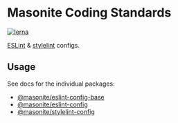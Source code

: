 # Masonite Coding Standards

[![lerna](https://img.shields.io/badge/maintained%20with-lerna-cc00ff.svg)](https://lernajs.io/)

[ESLint](https://eslint.org/) & [stylelint](https://stylelint.io/) configs.

## Usage

See docs for the individual packages:

- [@masonite/eslint-config-base](packages/eslint-config-base/README.md)
- [@masonite/eslint-config](packages/eslint-config/README.md)
- [@masonite/stylelint-config](packages/stylelint-config/README.md)
